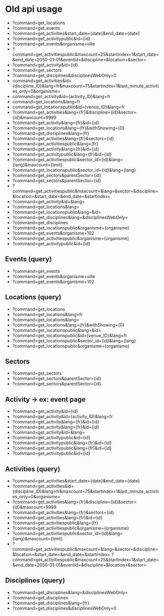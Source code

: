 # Old api usage

- ?command=get_locations
- ?command=get_events
- ?command=get_activities&start_date={date}&end_date={date}
- ?command=get_activitypublic&id={id}
- ?command=get_events&organisme=ville
- ?command=get_activitiespublic&maxcount=25&startindex=1&start_date=&end_date=2050-01-01&eventid=&discipline=&location=&sector=
- ?command=get_activity&id={id}
- ?command=get_sectors
- ?command=get_disciplines&disciplinesWebOnly=0
- command=get_activities&id={discipline_ID}&lang=fr&maxcount=75&startindex=1&last_minute_activities_only=0&organisme=
- command=get_activity&id={activity_ID}&lang=fr
- command=get_locations&lang=fr
- command=get_locationspublic&id={venue_ID}&lang=fr
- ?command=get_activities&lang={fr}&discipline={id}&sector={id}&maxcount=9999
- ?command=get_activity&lang={fr}&id={id}
- ?command=get_locations&lang={fr}&withShowing={0}
- ?command=get_disciplines&lang={fr}
- ?command=get_activities&lang={fr}&sectors={id}
- ?command=get_activitiespublic&lang={fr}
- ?command=get_activity&lang={fr}&id={id}
- ?command=get_activitypublic&lang={fr}&id={id}
- ?command=get_activitiespublic&sector_id={id}&lang={lang}&maxcount={limit}
- ?command=get_locationspublic&sector_id={id}&lang={lang}
- ?command=get_sectors&parentSector={id}
- ?command=get_sectors&parentSector={id}
- ?command=get_activitiespublic&maxcount=&lang=&sector=&discipline=&location=&start_date=&end_date=&startindex=
- ?command=get_activity&id=&lang=
- ?command=get_locations&lang=
- ?command=get_locationspublic&lang=&id=
- ?command=get_disciplines&lang=&disciplinesWebOnly=
- ?command=get_disciplines
- ?command=get_locationspublic&organisme={organisme}
- ?command=get_events&organisme=102
- ?command=get_activitiespublic&organisme={organisme}
- ?command=get_activitypublic&id={id}

## Events (query)
- ?command=get_events
- ?command=get_events&organisme=ville
- ?command=get_events&organisme=102

## Locations (query)
- ?command=get_locations
- ?command=get_locations&lang=fr
- ?command=get_locations&lang=
- ?command=get_locations&lang={fr}&withShowing={0}
- ?command=get_locationspublic&lang=&id=
- ?command=get_locationspublic&id={venue_ID}&lang=fr
- ?command=get_locationspublic&sector_id={id}&lang={lang}
- ?command=get_locationspublic&organisme={organisme}


## Sectors 
- ?command=get_sectors
- ?command=get_sectors&parentSector={id}
- ?command=get_sectors&parentSector={id}

## Activity -> ex: event page
- ?command=get_activity&id={id}
- ?command=get_activity&id={activity_ID}&lang=fr
- ?command=get_activity&lang={fr}&id={id}
- ?command=get_activity&lang={fr}&id={id}
- ?command=get_activity&id=&lang=
- ?command=get_activitypublic&id={id}
- ?command=get_activitypublic&lang={fr}&id={id}
- ?command=get_activitypublic&lang={fr}&id={id}
- ?command=get_activitypublic&id={id}

## Activities (query)
- ?command=get_activities&start_date={date}&end_date={date}
- ?command=get_activities&id={discipline_ID}&lang=fr&maxcount=75&startindex=1&last_minute_activities_only=0&organisme=
- ?command=get_activities&lang={fr}&discipline={id}&sector={id}&maxcount=9999
- ?command=get_activities&lang={fr}&sectors={id}
- ?command=get_activities&lang={fr}&id={id}
- ?command=get_activitiespublic&lang={fr}
- ?command=get_activitiespublic&organisme={organisme}
- ?command=get_activitiespublic&sector_id={id}&lang={lang}&maxcount={limit}
- ?command=get_activitiespublic&maxcount=&lang=&sector=&discipline=&location=&start_date=&end_date=&startindex=
?command=get_activitiespublic&maxcount=25&startindex=1&start_date=&end_date=2050-01-01&eventid=&discipline=&location=&sector=

## Disciplines (query)
- ?command=get_disciplines&lang=&disciplinesWebOnly=
- ?command=get_disciplines
- ?command=get_disciplines&lang={fr}
- ?command=get_disciplines&disciplinesWebOnly=0

